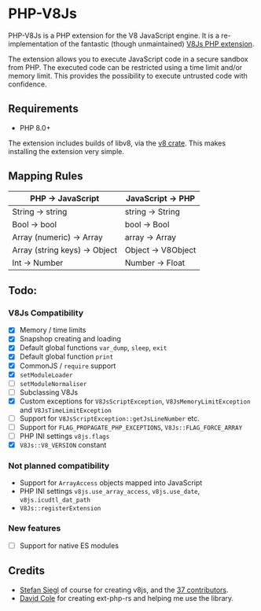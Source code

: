 # PHP-V8Js

PHP-V8Js is a PHP extension for the V8 JavaScript engine. It is a re-implementation of the fantastic (though unmaintained) [V8Js PHP extension](https://github.com/phpv8/v8js).

The extension allows you to execute JavaScript code in a secure sandbox from PHP. The executed code can be restricted using a time limit and/or memory limit. This provides the possibility to execute untrusted code with confidence.

## Requirements

- PHP 8.0+

The extension includes builds of libv8, via the [v8 crate](https://docs.rs/v8/latest/v8/). This makes installing the extension very simple.

## Mapping Rules

|PHP -> JavaScript|JavaScript -> PHP|
|---|---|
|String -> string|string -> String|
|Bool -> bool|bool -> Bool|
|Array (numeric) -> Array|array -> Array|
|Array (string keys) -> Object|Object -> V8Object|
|Int -> Number|Number -> Float|


## Todo:

### V8Js Compatibility

- [x] Memory / time limits
- [x] Snapshop creating and loading
- [x] Default global functions `var_dump`, `sleep`, `exit`
- [x] Default global function `print`
- [x] CommonJS / `require` support
- [x] `setModuleLoader`
- [ ] `setModuleNormaliser`
- [ ] Subclassing V8Js
- [x] Custom exceptions for `V8JsScriptException`, `V8JsMemoryLimitException` and `V8JsTimeLimitException`
- [ ] Support for `V8JsScriptException::getJsLineNumber` etc.
- [ ] Support for `FLAG_PROPAGATE_PHP_EXCEPTIONS`, `V8Js::FLAG_FORCE_ARRAY`
- [ ] PHP INI settings `v8js.flags`
- [x] `V8Js::V8_VERSION` constant

### Not planned compatibility

- Support for `ArrayAccess` objects mapped into JavaScript
- PHP INI settings `v8js.use_array_access`, `v8js.use_date`, `v8js.icudtl_dat_path`
- `V8Js::registerExtension`

### New features

- [ ] Support for native ES modules

## Credits

- [Stefan Siegl](https://github.com/stesie) of course for creating v8js, and the [37 contributors](https://github.com/phpv8/v8js/graphs/contributors).
- [David Cole](https://github.com/davidcole1340) for creating ext-php-rs and helping me use the library.
